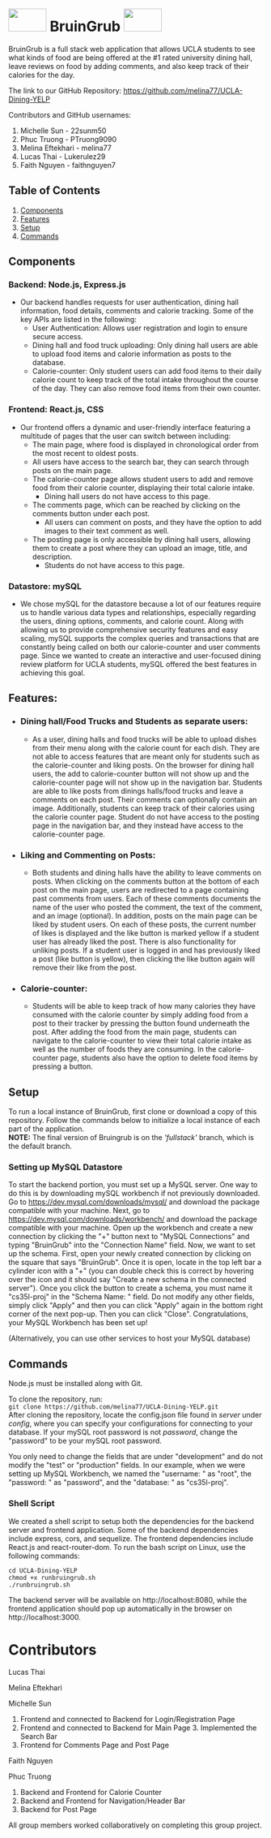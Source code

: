 #  <img src = "https://raw.githubusercontent.com/melina77/UCLA-Dining-YELP/fullstack/public/bruin-bear-transparent.png" height="45" width = "75"/> BruinGrub <img src = "https://raw.githubusercontent.com/melina77/UCLA-Dining-YELP/fullstack/public/bruin-bear-transparent.png" height="45" width = "75"/>
BruinGrub is a full stack web application that allows UCLA students to see what kinds of food are being offered at the #1 rated university dining hall, leave reviews on food by adding comments, and also keep track of their calories for the day.

The link to our GitHub Repository: https://github.com/melina77/UCLA-Dining-YELP

Contributors and GitHub usernames:
1) Michelle Sun - 22sunm50
2) Phuc Truong - PTruong9090
3) Melina Eftekhari - melina77
4) Lucas Thai - Lukerulez29
5) Faith Nguyen - faithnguyen7

## Table of Contents
1. [Components](#components)
2. [Features](#features)
3. [Setup](#setup)
4. [Commands](#commands)  

## Components
### Backend: Node.js, Express.js
* Our backend handles requests for user authentication, dining hall information, food details, comments and calorie tracking. Some of the key APIs are listed in the following:
  * User Authentication: Allows user registration and login to ensure secure access.
  * Dining hall and food truck uploading: Only dining hall users are able to upload food items and calorie information as posts to the database.
  * Calorie-counter: Only student users can add food items to their daily calorie count to keep track of the total intake throughout the course of the day. They can also remove food items from their own counter.
    
### Frontend: React.js, CSS
* Our frontend offers a dynamic and user-friendly interface featuring a multitude of pages that the user can switch between including:
  * The main page, where food is displayed in chronological order from the most recent to oldest posts.
  * All users have access to the search bar, they can search through posts on the main page.
  * The calorie-counter page allows student users to add and remove food from their calorie counter, displaying their total calorie intake.
    * Dining hall users do not have access to this page.
  * The comments page, which can be reached by clicking on the comments button under each post.
    * All users can comment on posts, and they have the option to add images to their text comment as well.
  * The posting page is only accessible by dining hall users, allowing them to create a post where they can upload an image, title, and description.
    * Students do not have access to this page.
      
### Datastore: mySQL
* We chose mySQL for the datastore because a lot of our features require us to handle various data types and relationships, especially regarding the users, dining options, comments, and calorie count. Along with allowing us to provide comprehensive security features and easy scaling, mySQL supports the complex queries and transactions that are constantly being called on both our calorie-counter and user comments page. Since we wanted to create an interactive and user-focused dining review platform for UCLA students, mySQL offered the best features in achieving this goal.
## Features:
* ### Dining hall/Food Trucks and Students as separate users: 
  * As a user, dining halls and food trucks will be able to upload dishes from their menu along with the calorie count for each dish. They are not able to access features that are meant only for students such as the calorie-counter and liking posts. On the browser for dining hall users, the add to calorie-counter button will not show up and the calorie-counter page will not show up in the navigation bar. Students are able to like posts from dinings halls/food trucks and leave a comments on each post. Their comments can optionally contain an image. Additionally, students can keep track of their calories using the calorie counter page. Student do not have access to the posting page in the navigation bar, and they instead have access to the calorie-counter page.
* ### Liking and Commenting on Posts:
  * Both students and dining halls have the ability to leave comments on posts. When clicking on the comments button at the bottom of each post on the main page, users are redirected to a page containing past comments from users. Each of these comments documents the name of the user who posted the comment, the text of the comment, and an image (optional). In addition, posts on the main page can be liked by student users. On each of these posts, the current number of likes is displayed and the like button is marked yellow if a student user has already liked the post. There is also functionality for unliking posts. If a student user is logged in and has previously liked a post (like button is yellow), then clicking the like button again will remove their like from the post.
* ### Calorie-counter:
  * Students will be able to keep track of how many calories they have consumed with the calorie counter by simply adding food from a post to their tracker by pressing the button found underneath the post. After adding the food from the main page, students can navigate to the calorie-counter to view their total calorie intake as well as the number of foods they are consuming. In the calorie-counter page, students also have the option to delete food items by pressing a button.
## Setup
To run a local instance of BruinGrub, first clone or download a copy of this repository. Follow the commands below to initialize a local instance of each part of the application.  
**NOTE:** The final version of Bruingrub is on the *'fullstack'* branch, which is the default branch.
### Setting up MySQL Datastore  
To start the backend portion, you must set up a MySQL server. One way to do this is by downloading mySQL workbench if not previously downloaded. Go to 
https://dev.mysql.com/downloads/mysql/ and download the package compatible with your machine. Next, go to https://dev.mysql.com/downloads/workbench/ and download the package compatible with your machine. Open up the workbench and create a new connection by clicking the "+" button next to "MySQL Connections" and typing "BruinGrub" into the "Connection Name" field. Now, we want to set up the schema. First, open your newly created connection by clicking on the square that says "BruinGrub". Once it is open, locate in the top left bar a cylinder icon with a "+" (you can double check this is correct by hovering over the icon and it should say "Create a new schema in the connected server"). Once you click the button to create a schema, you must name it "cs35l-proj" in the "Schema Name: " field. Do not modify any other fields, simply click "Apply" and then you can click "Apply" again in the bottom right corner of the next pop-up. Then you can click "Close". Congratulations, your MySQL Workbench has been set up!

(Alternatively, you can use other services to host your MySQL database)


## Commands
Node.js must be installed along with Git.

To clone the repository, run:  
`git clone https://github.com/melina77/UCLA-Dining-YELP.git`  
After cloning the repository, locate the config.json file found in <i>server</i> under <i>config</i>, where you can specify your configurations for connecting to your database. If your mySQL root password is not <i>password</i>, change the "password" to be your mySQL root password.

You only need to change the fields that are under "development" and do not modify the "test" or "production" fields. In our example, when we were setting up MySQL Workbench, we named the "username: " as "root", the "password: " as "password", and the "database: " as "cs35l-proj".  


### Shell Script  
We created a shell script to setup both the dependencies for the backend server and frontend application. Some of the backend dependencies include express, cors, and sequelize. The frontend dependencies include React.js and react-router-dom. To run the bash script on Linux, use the following commands:  
```
cd UCLA-Dining-YELP
chmod +x runbruingrub.sh
./runbruingrub.sh
```
The backend server will be available on http://localhost:8080, while the frontend application should pop up automatically in the browser on http://localhost:3000.  
# Contributors
Lucas Thai


Melina Eftekhari


Michelle Sun
1. Frontend and connected to Backend for Login/Registration Page
2. Frontend and connected to Backend for Main Page
   3. Implemented the Search Bar
4. Frontend for Comments Page and Post Page

Faith Nguyen


Phuc Truong
1. Backend and Frontend for Calorie Counter
2. Backend and Frontend for Navigation/Header Bar
3. Backend for Post Page


All group members worked collaboratively on completing this group project.
